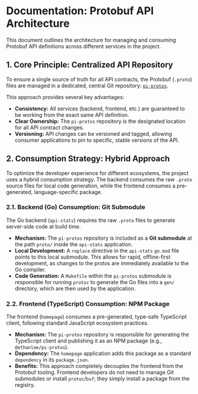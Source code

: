 # Documentation: Protobuf API Architecture

This document outlines the architecture for managing and consuming Protobuf API definitions across different services in the project.

## 1. Core Principle: Centralized API Repository

To ensure a single source of truth for all API contracts, the Protobuf (`.proto`) files are managed in a dedicated, central Git repository: [`pi-protos`](https://github.com/ethn1ee/pi-protos).

This approach provides several key advantages:
-   **Consistency:** All services (backend, frontend, etc.) are guaranteed to be working from the exact same API definition.
-   **Clear Ownership:** The `pi-protos` repository is the designated location for all API contract changes.
-   **Versioning:** API changes can be versioned and tagged, allowing consumer applications to pin to specific, stable versions of the API.

## 2. Consumption Strategy: Hybrid Approach

To optimize the developer experience for different ecosystems, the project uses a hybrid consumption strategy. The backend consumes the raw `.proto` source files for local code generation, while the frontend consumes a pre-generated, language-specific package.

### 2.1. Backend (Go) Consumption: Git Submodule

The Go backend (`api-stats`) requires the raw `.proto` files to generate server-side code at build time.

-   **Mechanism:** The `pi-protos` repository is included as a **Git submodule** at the path `proto/` inside the `api-stats` application.
-   **Local Development:** A `replace` directive in the `api-stats` `go.mod` file points to this local submodule. This allows for rapid, offline-first development, as changes to the protos are immediately available to the Go compiler.
-   **Code Generation:** A `Makefile` within the `pi-protos` submodule is responsible for running `protoc` to generate the Go files into a `gen/` directory, which are then used by the application.

### 2.2. Frontend (TypeScript) Consumption: NPM Package

The frontend (`homepage`) consumes a pre-generated, type-safe TypeScript client, following standard JavaScript ecosystem practices.

-   **Mechanism:** The `pi-protos` repository is responsible for generating the TypeScript client and publishing it as an NPM package (e.g., `@ethanlee/pi-protos`).
-   **Dependency:** The `homepage` application adds this package as a standard `dependency` in its `package.json`.
-   **Benefits:** This approach completely decouples the frontend from the Protobuf tooling. Frontend developers do not need to manage Git submodules or install `protoc`/`buf`; they simply install a package from the registry.
